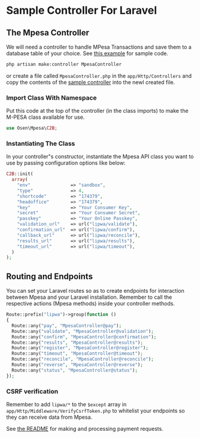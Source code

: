 # Sample Controller For Laravel
## The Mpesa Controller
We will need a controller to handle MPesa Transactions and save them to a database table of your choice. See [this example](examples/MpesaController.php) for sample code.

```bash
php artisan make:controller MpesaController
```

or create a file called `MpesaController.php` in the `app/Http/Controllers` and copy the contents of the [sample controller](examples/MpesaController.php) into the newl created file.

### Import Class With Namespace
Put this code at the top of the controller (in the class imports) to make the M-PESA class available for use.

```php
use Osen\Mpesa\C2B;
```

### Instantiating The Class
In your controller"s constructor, instantiate the Mpesa API class you want to use by passing configuration options like below: 

```php
C2B::init(
  array(
    "env"               => "sandbox",
    "type"              => 4,
    "shortcode"         => "174379",
    "headoffice"        => "174379",
    "key"               => "Your Consumer Key",
    "secret"            => "Your Consumer Secret",
    "passkey"           => "Your Online Passkey",
    "validation_url"    => url("lipwa/validate"),
    "confirmation_url"  => url("lipwa/confirm"),
    "callback_url"      => url("lipwa/reconcile"),
    "results_url"       => url("lipwa/results"),
    "timeout_url"       => url("lipwa/timeout"),
  )
);
```

## Routing and Endpoints
You can set your Laravel routes so as to create endpoints for interaction between Mpesa and your Laravel installation. Remember to call the respective actions (Mpesa methods) inside your controller methods.

```php
Route::prefix("lipwa")->group(function ()
{
  Route::any("pay", "MpesaController@pay");
  Route::any("validate", "MpesaController@validation");
  Route::any("confirm", "MpesaController@confirmation");
  Route::any("results", "MpesaController@results");
  Route::any("register", "MpesaController@register");
  Route::any("timeout", "MpesaController@timeout");
  Route::any("reconcile", "MpesaController@reconcile");
  Route::any("reverse", "MpesaController@reverse");
  Route::any("status", "MpesaController@status");
});
```

### CSRF verification
Remember to add `lipwa/*` to the `$except` array in `app/Http/Middleware/VerifyCsrfToken.php` to whitelist your endpoints so they can receive data from Mpesa.

See [the README](README.md) for making and processing payment requests.
